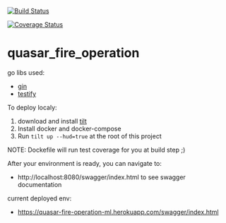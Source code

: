 [![Build Status](https://travis-ci.com/miguelramirez93/quasar_fire_operation.svg?branch=master)](https://travis-ci.com/miguelramirez93/quasar_fire_operation)

[![Coverage Status](https://coveralls.io/repos/github/miguelramirez93/quasar_fire_operation/badge.svg?branch=master)](https://coveralls.io/github/miguelramirez93/quasar_fire_operation?branch=master)

# quasar_fire_operation

go libs used:
- [gin](https://github.com/gin-gonic/gin)
- [testify](https://github.com/stretchr/testify)

To deploy localy:
1. download and install [tilt](https://docs.tilt.dev/install.html)
2. Install docker and docker-compose
3. Run ```tilt up --hud=true``` at the root of this project

NOTE: Dockefile will run test coverage for you at build step ;)

After your environment is ready, you can navigate to:
- http://localhost:8080/swagger/index.html to see swagger documentation


current deployed env:
- https://quasar-fire-operation-ml.herokuapp.com/swagger/index.html